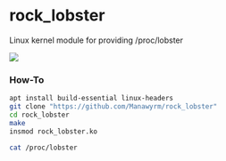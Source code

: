 # rock_lobster
Linux kernel module for providing /proc/lobster

![](https://screenshot.tbspace.de/ekbfjhrcgus.png)

### How-To
```bash
apt install build-essential linux-headers
git clone "https://github.com/Manawyrm/rock_lobster"
cd rock_lobster
make
insmod rock_lobster.ko

cat /proc/lobster
```
